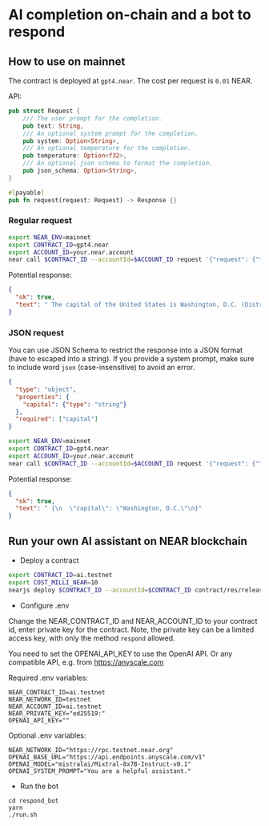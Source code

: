 # AI completion on-chain and a bot to respond

## How to use on mainnet

The contract is deployed at `gpt4.near`.
The cost per request is `0.01` NEAR.

API:

```rust
pub struct Request {
    /// The user prompt for the completion.
    pub text: String,
    /// An optional system prompt for the completion.
    pub system: Option<String>,
    /// An optional temperature for the completion.
    pub temperature: Option<f32>,
    /// An optional json schema to format the completion.
    pub json_schema: Option<String>,
}

#[payable]
pub fn request(request: Request) -> Response {}
```

### Regular request

```bash
export NEAR_ENV=mainnet 
export CONTRACT_ID=gpt4.near
export ACCOUNT_ID=your.near.account
near call $CONTRACT_ID --accountId=$ACCOUNT_ID request '{"request": {"text": "What is the capital of the US?"}}' --amount=0.01 --gas=100000000000000
```

Potential response:
```json
{
  "ok": true,
  "text": " The capital of the United States is Washington, D.C. (District of Columbia). It's an important distinction to make, as people often confuse the capital with the country's largest city, New York.\n\nWashington, D.C. is home to many national symbols and landmarks, such as the White House, Capitol Building, and the Lincoln Memorial. The city was established in 1790 to serve as the permanent capital of the United States, and it was named after George Washington, the first U.S. President."
}
```

### JSON request

You can use JSON Schema to restrict the response into a JSON format (have to escaped into a string).
If you provide a system prompt, make sure to include word `json` (case-insensitive) to avoid an error.
```json
{
  "type": "object",
  "properties": {
    "capital": {"type": "string"}
  },
  "required": ["capital"]
}
```

```bash
export NEAR_ENV=mainnet 
export CONTRACT_ID=gpt4.near
export ACCOUNT_ID=your.near.account
near call $CONTRACT_ID --accountId=$ACCOUNT_ID request '{"request": {"text": "What is the capital of the US?", "system": "You are a helpful assistant that outputs in JSON.", "json_schema": "{\"type\": \"object\",\"properties\": {\"capital\": {\"type\": \"string\"}},\"required\": [\"capital\"]}"}}' --amount=0.01 --gas=100000000000000
```

Potential response:
```json
{
  "ok": true,
  "text": " {\n  \"capital\": \"Washington, D.C.\"\n}"
}
```

## Run your own AI assistant on NEAR blockchain

- Deploy a contract

```bash
export CONTRACT_ID=ai.testnet
export COST_MILLI_NEAR=10
nearjs deploy $CONTRACT_ID --accountId=$CONTRACT_ID contract/res/release.wasm --initFunction=new --initArgs='{"request_cost": "'$COST_MILLI_NEAR'000000000000000000000"}'
```

- Configure .env

Change the NEAR_CONTRACT_ID and NEAR_ACCOUNT_ID to your contract id, enter private key for the contract.
Note, the private key can be a limited access key, with only the method `respond` allowed.

You need to set the OPENAI_API_KEY to use the OpenAI API. Or any compatible API, e.g. from https://anyscale.com

Required .env variables:
```
NEAR_CONTRACT_ID=ai.testnet
NEAR_NETWORK_ID=testnet
NEAR_ACCOUNT_ID=ai.testnet
NEAR_PRIVATE_KEY="ed25519:"
OPENAI_API_KEY=""
```

Optional .env variables:
```
NEAR_NETWORK_ID="https://rpc.testnet.near.org"
OPENAI_BASE_URL="https://api.endpoints.anyscale.com/v1"
OPENAI_MODEL="mistralai/Mixtral-8x7B-Instruct-v0.1"
OPENAI_SYSTEM_PROMPT="You are a helpful assistant."
```

- Run the bot
```
cd respond_bot
yarn
./run.sh
```
